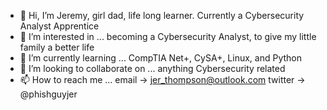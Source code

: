 - 👋 Hi, I’m Jeremy, girl dad, life long learner. Currently a Cybersecurity Analyst Apprentice
- 👀 I’m interested in ...  becoming a Cybersecurity Analyst, to give my little family a better life
- 🌱 I’m currently learning ... CompTIA Net+, CySA+, Linux, and Python
- 💞️ I’m looking to collaborate on ... anything Cybersecurity related
- 📫 How to reach me ... email -> jer_thompson@outlook.com  twitter -> @phishguyjer

<!---
FishGuyJer/FishGuyJer is a ✨ special ✨ repository because its `README.md` (this file) appears on your GitHub profile.
You can click the Preview link to take a look at your changes.
--->
